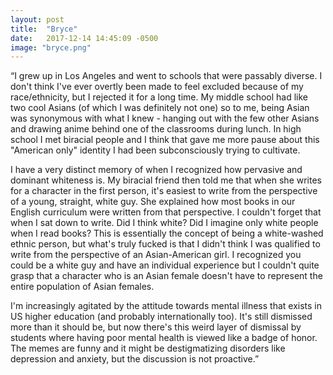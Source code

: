 ```yaml
---
layout: post
title:  "Bryce"
date:   2017-12-14 14:45:09 -0500
image: "bryce.png"
---
```


“I grew up in Los Angeles and went to schools that were passably diverse. I don't think I've ever overtly been made to feel excluded because of my race/ethnicity, but I rejected it for a long time. My middle school had like two cool Asians (of which I was definitely not one) so to me, being Asian was synonymous with what I knew - hanging out with the few other Asians and drawing anime behind one of the classrooms during lunch. In high school I met biracial people and I think that gave me more pause about this "American only" identity I had been subconsciously trying to cultivate.

I have a very distinct memory of when I recognized how pervasive and dominant whiteness is. My biracial friend then told me that when she writes for a character in the first person, it's easiest to write from the perspective of a young, straight, white guy. She explained how most books in our English curriculum were written from that perspective. I couldn't forget that when I sat down to write. Did I think white? Did I imagine only white people when I read books? This is essentially the concept of being a white-washed ethnic person, but what's truly fucked is that I didn't think I was qualified to write from the perspective of an Asian-American girl. I recognized you could be a white guy and have an individual experience but I couldn't quite grasp that a character who is an Asian female doesn't have to represent the entire population of Asian females.

I'm increasingly agitated by the attitude towards mental illness that exists in US higher education (and probably internationally too). It's still dismissed more than it should be, but now there's this weird layer of dismissal by students where having poor mental health is viewed like a badge of honor. The memes are funny and it might be destigmatizing disorders like depression and anxiety, but the discussion is not proactive.”

